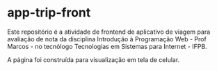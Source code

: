 # app-trip-front
Este repositório é a atividade de frontend de aplicativo de viagem para avaliação de nota da disciplina Introdução à Programação Web - Prof Marcos - no tecnólogo Tecnologias em Sistemas para Internet - IFPB.

A página foi construída para visualização em tela de celular.
